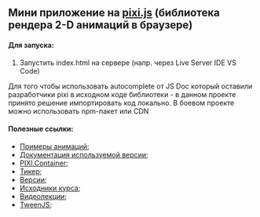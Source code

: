 ## Мини приложение на [pixi.js](https://pixijs.com/) (библиотека рендера 2-D анимаций в браузере)

#### Для запуска:

1. Запустить index.html на сервере (напр. через Live Server IDE VS Code)

<p>Для того чтобы использовать autocomplete от JS Doc который оставили разработчики pixi в исходном коде библиотеки - в данном проекте принято решение импортировать код локально. В боевом проекте можно использовать npm-пакет или CDN</p>

#### Полезные ссылки:

- [Примеры анимаций](https://pixijs.com/8.x/examples/basic/container);
- [Документация используемой версии](https://pixijs.download/v5.4.0-rc.1/docs/index.html);
- [PIXI.Container](https://pixijs.download/v5.4.0-rc.1/docs/PIXI.Container.html);
- [Тикер](https://pixijs.download/v5.3.1/docs/PIXI.Application.html#ticker);
- [Версии](https://github.com/pixijs/pixijs/releases);
- [Исходники курса](https://github.com/HusakYurii/pixijs-tween-base-course);
- [Видеолекции](https://www.youtube.com/watch?v=hpJGJSE41sY&list=PLU25QJOHLmMOLY9scIbEjmzYCEgkMH8yy);
- [TweenJS](https://tweenjs.github.io/tween.js/);
